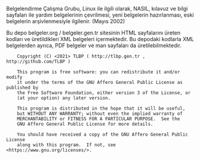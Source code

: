 Belgelendirme Çalışma Grubu, Linux ile ilgili olarak, NASIL, kılavuz ve bilgi
sayfaları ile yardım belgelerinin çevrilmesi, yeni belgelerin hazırlanması,
eski belgelerin arşivlenmesiyle ilgilenir. (Mayıs 2002)

Bu depo belgeler.org / belgeler.gen.tr sitesinin HTML sayfalarını üreten
kodları ve üretildikleri XML belgeleri içermektedir. Bu depodaki kodlarla
XML belgelerden ayrıca, PDF belgeler ve man sayfaları da üretilebilmektedir.
```
    Copyright (C) <2021> TLBP ( http://tlbp.gen.tr , http://github.com/TLBP )

    This program is free software: you can redistribute it and/or modify
    it under the terms of the GNU Affero General Public License as published by
    the Free Software Foundation, either version 3 of the License, or
    (at your option) any later version.

    This program is distributed in the hope that it will be useful,
    but WITHOUT ANY WARRANTY; without even the implied warranty of
    MERCHANTABILITY or FITNESS FOR A PARTICULAR PURPOSE.  See the
    GNU Affero General Public License for more details.

    You should have received a copy of the GNU Affero General Public License
    along with this program.  If not, see <https://www.gnu.org/licenses/>.
```
